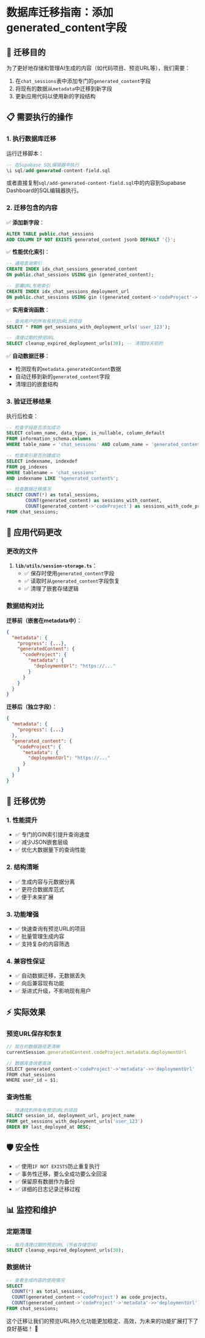 # 数据库迁移指南：添加generated_content字段

## 🎯 迁移目的

为了更好地存储和管理AI生成的内容（如代码项目、预览URL等），我们需要：

1. 在`chat_sessions`表中添加专门的`generated_content`字段
2. 将现有的数据从`metadata`中迁移到新字段
3. 更新应用代码以使用新的字段结构

## 📋 需要执行的操作

### 1. **执行数据库迁移**

运行迁移脚本：
```sql
-- 在Supabase SQL编辑器中执行
\i sql/add-generated-content-field.sql
```

或者直接复制`sql/add-generated-content-field.sql`中的内容到Supabase Dashboard的SQL编辑器执行。

### 2. **迁移包含的内容**

✅ **添加新字段**：
```sql
ALTER TABLE public.chat_sessions 
ADD COLUMN IF NOT EXISTS generated_content jsonb DEFAULT '{}';
```

✅ **性能优化索引**：
```sql
-- 通用查询索引
CREATE INDEX idx_chat_sessions_generated_content 
ON public.chat_sessions USING gin (generated_content);

-- 部署URL专用索引
CREATE INDEX idx_chat_sessions_deployment_url 
ON public.chat_sessions USING gin ((generated_content->'codeProject'->'metadata'->>'deploymentUrl'));
```

✅ **实用查询函数**：
```sql
-- 查询用户的所有有预览URL的项目
SELECT * FROM get_sessions_with_deployment_urls('user_123');

-- 清理过期的预览URL
SELECT cleanup_expired_deployment_urls(30); -- 清理30天前的
```

✅ **自动数据迁移**：
- 检测现有的`metadata.generatedContent`数据
- 自动迁移到新的`generated_content`字段
- 清理旧的嵌套结构

### 3. **验证迁移结果**

执行后检查：

```sql
-- 检查字段是否添加成功
SELECT column_name, data_type, is_nullable, column_default 
FROM information_schema.columns 
WHERE table_name = 'chat_sessions' AND column_name = 'generated_content';

-- 检查索引是否创建成功
SELECT indexname, indexdef 
FROM pg_indexes 
WHERE tablename = 'chat_sessions' 
AND indexname LIKE '%generated_content%';

-- 检查数据迁移情况
SELECT COUNT(*) as total_sessions,
       COUNT(generated_content) as sessions_with_content,
       COUNT(generated_content->'codeProject') as sessions_with_code_projects
FROM chat_sessions;
```

## 🔄 应用代码更改

### 更改的文件

1. **`lib/utils/session-storage.ts`**：
   - ✅ 保存时使用`generated_content`字段
   - ✅ 读取时从`generated_content`字段恢复
   - ✅ 清理了嵌套存储逻辑

### 数据结构对比

**迁移前（嵌套在metadata中）**：
```json
{
  "metadata": {
    "progress": {...},
    "generatedContent": {
      "codeProject": {
        "metadata": {
          "deploymentUrl": "https://..."
        }
      }
    }
  }
}
```

**迁移后（独立字段）**：
```json
{
  "metadata": {
    "progress": {...}
  },
  "generated_content": {
    "codeProject": {
      "metadata": {
        "deploymentUrl": "https://..."
      }
    }
  }
}
```

## 🎊 迁移优势

### 1. **性能提升**
- ✅ 专门的GIN索引提升查询速度
- ✅ 减少JSON嵌套层级
- ✅ 优化大数据量下的查询性能

### 2. **结构清晰**
- ✅ 生成内容与元数据分离
- ✅ 更符合数据库范式
- ✅ 便于未来扩展

### 3. **功能增强**
- ✅ 快速查询有预览URL的项目
- ✅ 批量管理生成内容
- ✅ 支持复杂的内容筛选

### 4. **兼容性保证**
- ✅ 自动数据迁移，无数据丢失
- ✅ 向后兼容现有功能
- ✅ 渐进式升级，不影响现有用户

## ⚡ 实际效果

### 预览URL保存和恢复
```typescript
// 现在的数据路径更清晰
currentSession.generatedContent.codeProject.metadata.deploymentUrl

// 数据库查询更高效
SELECT generated_content->'codeProject'->'metadata'->>'deploymentUrl' 
FROM chat_sessions 
WHERE user_id = $1;
```

### 查询性能
```sql
-- 快速找到所有有预览URL的项目
SELECT session_id, deployment_url, project_name
FROM get_sessions_with_deployment_urls('user_123')
ORDER BY last_deployed_at DESC;
```

## 🛡️ 安全性

- ✅ 使用`IF NOT EXISTS`防止重复执行
- ✅ 事务性迁移，要么全成功要么全回滚
- ✅ 保留原有数据作为备份
- ✅ 详细的日志记录迁移过程

## 📊 监控和维护

### 定期清理
```sql
-- 每月清理过期的预览URL（节省存储空间）
SELECT cleanup_expired_deployment_urls(30);
```

### 数据统计
```sql
-- 查看生成内容的使用情况
SELECT 
  COUNT(*) as total_sessions,
  COUNT(generated_content->'codeProject') as code_projects,
  COUNT(generated_content->'codeProject'->'metadata'->>'deploymentUrl') as deployed_projects
FROM chat_sessions;
```

这个迁移让我们的预览URL持久化功能更加稳定、高效，为未来的功能扩展打下了良好基础！ 🚀
